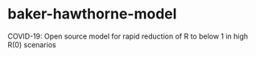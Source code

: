 # baker-hawthorne-model
COVID-19: Open source model for rapid reduction of R to below 1 in high R(0) scenarios
